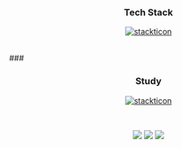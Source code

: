 
### <h3 align="center"> Tech Stack </h3>
<p align="center">
  <a href="https://github.com/msdio/stackticon"><img src="https://firebasestorage.googleapis.com/v0/b/stackticon-81399.appspot.com/o/images%2F1715778583671?alt=media&token=6ac85d7e-225f-403c-9db4-be1cae0100db"   alt="stackticon" /></a>
</p>
<br/>
### <h3 align="center"> Study </h3>
<p align="center">
  <a href="https://github.com/msdio/stackticon"><img src="https://firebasestorage.googleapis.com/v0/b/stackticon-81399.appspot.com/o/images%2F1717082836421?alt=media&token=a794bca0-156f-48e4-8641-c6fefd1ac123" alt="stackticon" /></a>
</p>

<br/>

<p align="center">  
  <a href="https://blog.naver.com/damhee6624"><img src="https://img.shields.io/badge/Blog-03C75A?style=for-the-badge&logo=Naver&logoColor=white"/></a>
 <img src="https://img.shields.io/badge/Notion-%23000000.svg?style=for-the-badge&logo=Notion&logoColor=white"/>
  <a href="https://github.com/damhee-kim/"><img src="https://img.shields.io/badge/GitHub-181717?style=for-the-badge&logo=GitHub&logoColor=white&link=https://github.com/damhee-kim"/></a>
<!--   <a href="https://damhee-kim.github.io/"><img src="https://img.shields.io/badge/Portfolio-%238A4182?style=for-the-badge&logo=4chan&logoColor=white&link=https://damhee-kim.github.io"/></a>
</p> -->
